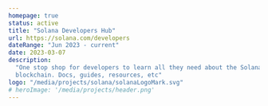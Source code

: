 ```yaml
---
homepage: true
status: active
title: "Solana Developers Hub"
url: https://solana.com/developers
dateRange: "Jun 2023 - current"
date: 2023-03-07
description:
  "One stop shop for developers to learn all they need about the Solana
  blockchain. Docs, guides, resources, etc"
logo: "/media/projects/solana/solanaLogoMark.svg"
# heroImage: '/media/projects/header.png'
---
```


